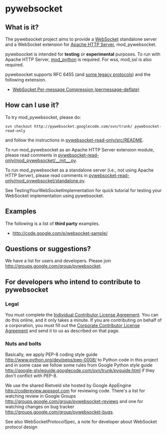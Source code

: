 
# pywebsocket #

## What is it? ##

The pywebsocket project aims to provide a [WebSocket](http://tools.ietf.org/html/rfc6455) standalone server and a WebSocket extension for [Apache HTTP Server](http://httpd.apache.org/), mod\_pywebsocket.

pywebsocket is intended for **testing** or **experimental** purposes. To run with Apache HTTP Server, [mod\_python](http://www.modpython.org/) is required. For wss, mod\_ssl is also required.

pywebsocket supports RFC 6455 (and [some legacy protocols](WebSocketProtocolSpec.md)) and the following extension.

  * [WebSocket Per-message Compression (permessage-deflate)](http://tools.ietf.org/html/draft-ietf-hybi-permessage-compression-17)

## How can I use it? ##

To try mod\_pywebsocket, please do:
```
svn checkout http://pywebsocket.googlecode.com/svn/trunk/ pywebsocket-read-only
```
and follow the instructions in [pywebsocket-read-only/src/README](http://code.google.com/p/pywebsocket/source/browse/trunk/src/README).

To run mod\_pywebsocket as an Apache HTTP Server extension module, please read comments in
[pywebsocket-read-only/mod\_pywebsocket/\_\_init\_\_.py](http://code.google.com/p/pywebsocket/source/browse/trunk/src/mod_pywebsocket/__init__.py).

To run mod\_pywebsocket as a standalone server (i.e., not using Apache HTTP Server), please
read comments in
[pywebsocket-read-only/mod\_pywebsocket/standalone.py](http://code.google.com/p/pywebsocket/source/browse/trunk/src/mod_pywebsocket/standalone.py).

See TestingYourWebSocketImplementation for quick tutorial for testing your WebSocket implementation using pywebsocket.

## Examples ##

The following is a list of **third party** examples.

  * http://code.google.com/p/websocket-sample/

## Questions or suggestions? ##

We have a list for users and developers. Please join http://groups.google.com/group/pywebsocket.

## For developers who intend to contribute to pywebsocket ##

### Legal ###

You must complete the [Individual Contributor License Agreement](http://code.google.com/legal/individual-cla-v1.0.html). You can do this online, and it only takes a minute. If you are contributing on behalf of a corporation, you must fill out the [Corporate Contributor License Agreement](http://code.google.com/legal/corporate-cla-v1.0.html) and send it to us as described on that page.

### Nuts and bolts ###

Basically, we apply PEP-8 coding style guide http://www.python.org/dev/peps/pep-0008/ to Python code in this project and in some case we follow some rules from Google Python style guide http://google-styleguide.googlecode.com/svn/trunk/pyguide.html if they don't conflict with PEP-8.

We use the shared Rietveld site hosted by Google AppEngine http://codereview.appspot.com for reviewing code. There's a list for watching review in Google Groups http://groups.google.com/group/pywebsocket-reviews and one for watching changes on bug tracker http://groups.google.com/group/pywebsocket-bugs.

See also WebSocketProtocolSpec, a note for developer about WebSocket protocol design